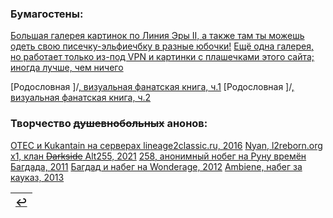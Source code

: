 ### Бумагостены:
[Большая галерея картинок по Линия Эры II, а также там ты можешь одеть свою писечку-эльфиечбку в разные юбочки!](https://ivory-tower.de/)
[Ещё одна галерея, но работает только из-под VPN и картинки с плашечками этого сайта; иногда лучше, чем ничего](http://www.lineage2media.com/)

[Родословная ]/[, визуальная фанатская книга, ч.1](https://archive.org/details/artbook-Lineage_II_-_The_Chaotic_Chronicle_Visual_Fan_B-1)
[Родословная ]/[, визуальная фанатская книга, ч.2](https://archive.org/details/artbook-Lineage_II_-_The_Chaotic_Chronicle_Visual_Fan_B)

### Творчество ~~душевнобольных~~ анонов:
[OTEC и Kukantain на серверах lineage2classic.ru, 2016](https://www.youtube.com/c/KukanTVLolshto)
[Nyan, l2reborn.org x1, клан ~~Darkside~~ Alt255, 2021](https://www.youtube.com/channel/UCI3RDriWvTMASGDDaCvunvg)
[258, анонимный нобег на Руну времён Багдада, 2011](https://www.youtube.com/watch?v=4aVcdAGHqHQ)
[Багдад и набег на Wonderage, 2012](https://www.youtube.com/channel/UCiqz6iO9AxYhve02f0Qz1og)
[Ambiene, набег за кауказ, 2013](https://www.youtube.com/channel/UCPViCt91Zjy9SAe8ext9C_g)

|[↩️](header.md)|
|:---:|

